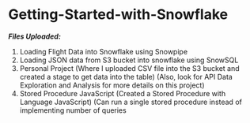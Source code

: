 # Getting-Started-with-Snowflake

***Files Uploaded:***<br />

1. Loading Flight Data into Snowflake using Snowpipe<br />
2. Loading JSON data from S3 bucket into snowflake using SnowSQL<br />
3. Personal Project (Where I uploaded CSV file into the S3 bucket and created a stage to get data into the table) (Also, look for API Data Exploration and Analysis for more details on this project)<br />
4. Stored Procedure JavaScript (Created a Stored Procedure with Language JavaScript) (Can run a single stored procedure instead of implementing number of queries<br />


